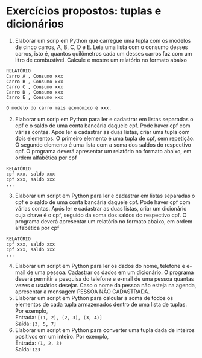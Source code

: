 # Exercícios propostos: tuplas e dicionários

1. Elaborar um scrip em Python que carregue uma tupla com os modelos de cinco carros, A, B, C, D e E.
Leia uma lista com o consumo desses carros, isto é, quantos quilômetros cada um desses carros faz com um litro de combustível.
Calcule e mostre um relatório no formato abaixo  
```
RELATÓRIO  
Carro A , Consumo xxx
Carro B , Consumo xxx
Carro C , Consumo xxx
Carro D , Consumo xxx
Carro E , Consumo xxx
---------------------
O modelo do carro mais econômico é xxx.  
```
2. Elaborar um scrip em Python para ler e cadastrar em listas separadas o cpf e o saldo de uma conta bancária daquele cpf. 
Pode haver cpf com várias contas. Após ler e cadastrar as duas listas, criar uma tupla com dois elementos.
O primeiro elemento é uma tupla de cpf, sem repetição. O segundo elemento é uma lista com a soma dos saldos do respectivo cpf.
O programa deverá apresentar um relatório no formato abaixo, em ordem alfabética por cpf    
```
RELATÓRIO
cpf xxx, saldo xxx
cpf xxx, saldo xxx
...
```
3. Elaborar um script em Python para ler e cadastrar em listas separadas o cpf e o saldo de uma conta bancária daquele cpf. 
Pode haver cpf com várias contas. Após ler e cadastrar as duas listas, criar um dicionário cuja chave é o cpf,
seguido da soma dos saldos do respectivo cpf.
O programa deverá apresentar um relatório no formato abaixo, em ordem alfabética por cpf    
```
RELATÓRIO
cpf xxx, saldo xxx
cpf xxx, saldo xxx
...
```
4. Elaborar um script em Python para ler os dados do nome, telefone e e-mail de uma pessoa. Cadastrar os dados em um dicionário. O programa deverá permitir a pesquisa do telefone e e-mail de uma pessoa quantas vezes o usuários desejar. Caso o nome da pessoa não esteja na agenda,
apresentar a mensagem PESSOA NÃO CADASTRADA.
5. Elaborar um script em Python para calcular a soma de todos os elementos de cada tupla armazenados dentro de uma lista de tuplas. Por exemplo,  
Entrada: `[(1, 2), (2, 3), (3, 4)]`  
Saída: `[3, 5, 7]`
6. Elaborar um script em Python para converter uma tupla dada de inteiros positivos em um inteiro. Por exemplo,  
Entrada: `(1, 2, 3)`  
Saída: `123`

